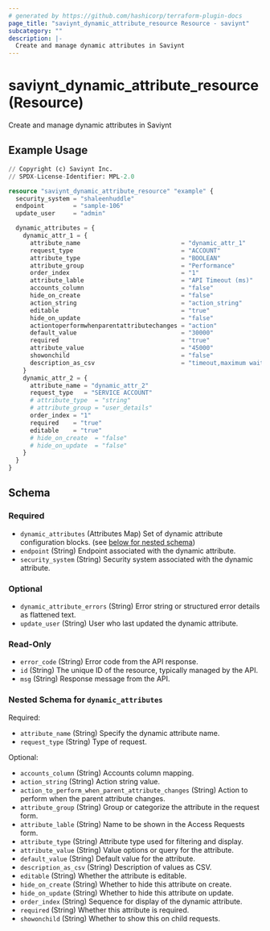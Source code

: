 ```yaml
---
# generated by https://github.com/hashicorp/terraform-plugin-docs
page_title: "saviynt_dynamic_attribute_resource Resource - saviynt"
subcategory: ""
description: |-
  Create and manage dynamic attributes in Saviynt
---
```


# saviynt_dynamic_attribute_resource (Resource)

Create and manage dynamic attributes in Saviynt

## Example Usage

```terraform
// Copyright (c) Saviynt Inc.
// SPDX-License-Identifier: MPL-2.0

resource "saviynt_dynamic_attribute_resource" "example" {
  security_system = "shaleenhuddle"
  endpoint        = "sample-106"
  update_user     = "admin"

  dynamic_attributes = {
    dynamic_attr_1 = {
      attribute_name                            = "dynamic_attr_1"
      request_type                              = "ACCOUNT"
      attribute_type                            = "BOOLEAN"
      attribute_group                           = "Performance"
      order_index                               = "1"
      attribute_lable                           = "API Timeout (ms)"
      accounts_column                           = "false"
      hide_on_create                            = "false"
      action_string                             = "action_string"
      editable                                  = "true"
      hide_on_update                            = "false"
      actiontoperformwhenparentattributechanges = "action"
      default_value                             = "30000"
      required                                  = "true"
      attribute_value                           = "45000"
      showonchild                               = "false"
      description_as_csv                        = "timeout,maximum wait time"
    }
    dynamic_attr_2 = {
      attribute_name = "dynamic_attr_2"
      request_type   = "SERVICE ACCOUNT"
      # attribute_type  = "string"
      # attribute_group = "user_details"
      order_index = "1"
      required    = "true"
      editable    = "true"
      # hide_on_create  = "false"
      # hide_on_update  = "false"
    }
  }
}
```

<!-- schema generated by tfplugindocs -->
## Schema

### Required

- `dynamic_attributes` (Attributes Map) Set of dynamic attribute configuration blocks. (see [below for nested schema](#nestedatt--dynamic_attributes))
- `endpoint` (String) Endpoint associated with the dynamic attribute.
- `security_system` (String) Security system associated with the dynamic attribute.

### Optional

- `dynamic_attribute_errors` (String) Error string or structured error details as flattened text.
- `update_user` (String) User who last updated the dynamic attribute.

### Read-Only

- `error_code` (String) Error code from the API response.
- `id` (String) The unique ID of the resource, typically managed by the API.
- `msg` (String) Response message from the API.

<a id="nestedatt--dynamic_attributes"></a>
### Nested Schema for `dynamic_attributes`

Required:

- `attribute_name` (String) Specify the dynamic attribute name.
- `request_type` (String) Type of request.

Optional:

- `accounts_column` (String) Accounts column mapping.
- `action_string` (String) Action string value.
- `action_to_perform_when_parent_attribute_changes` (String) Action to perform when the parent attribute changes.
- `attribute_group` (String) Group or categorize the attribute in the request form.
- `attribute_lable` (String) Name to be shown in the Access Requests form.
- `attribute_type` (String) Attribute type used for filtering and display.
- `attribute_value` (String) Value options or query for the attribute.
- `default_value` (String) Default value for the attribute.
- `description_as_csv` (String) Description of values as CSV.
- `editable` (String) Whether the attribute is editable.
- `hide_on_create` (String) Whether to hide this attribute on create.
- `hide_on_update` (String) Whether to hide this attribute on update.
- `order_index` (String) Sequence for display of the dynamic attribute.
- `required` (String) Whether this attribute is required.
- `showonchild` (String) Whether to show this on child requests.
